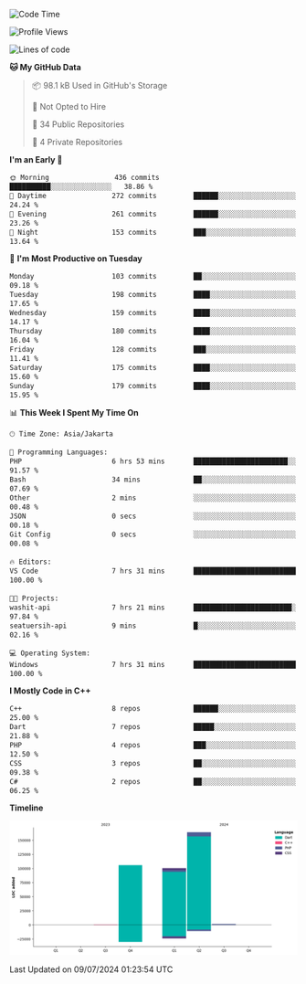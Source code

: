 <!--START_SECTION:waka-->
![Code Time](http://img.shields.io/badge/Code%20Time-127%20hrs%2021%20mins-blue)

![Profile Views](http://img.shields.io/badge/Profile%20Views-0-blue)

![Lines of code](https://img.shields.io/badge/From%20Hello%20World%20I%27ve%20Written-371.0%20thousand%20lines%20of%20code-blue)

**🐱 My GitHub Data** 

> 📦 98.1 kB Used in GitHub's Storage 
 > 
> 🚫 Not Opted to Hire
 > 
> 📜 34 Public Repositories 
 > 
> 🔑 4 Private Repositories 
 > 
**I'm an Early 🐤** 

```text
🌞 Morning                436 commits         ██████████░░░░░░░░░░░░░░░   38.86 % 
🌆 Daytime                272 commits         ██████░░░░░░░░░░░░░░░░░░░   24.24 % 
🌃 Evening                261 commits         ██████░░░░░░░░░░░░░░░░░░░   23.26 % 
🌙 Night                  153 commits         ███░░░░░░░░░░░░░░░░░░░░░░   13.64 % 
```
📅 **I'm Most Productive on Tuesday** 

```text
Monday                   103 commits         ██░░░░░░░░░░░░░░░░░░░░░░░   09.18 % 
Tuesday                  198 commits         ████░░░░░░░░░░░░░░░░░░░░░   17.65 % 
Wednesday                159 commits         ████░░░░░░░░░░░░░░░░░░░░░   14.17 % 
Thursday                 180 commits         ████░░░░░░░░░░░░░░░░░░░░░   16.04 % 
Friday                   128 commits         ███░░░░░░░░░░░░░░░░░░░░░░   11.41 % 
Saturday                 175 commits         ████░░░░░░░░░░░░░░░░░░░░░   15.60 % 
Sunday                   179 commits         ████░░░░░░░░░░░░░░░░░░░░░   15.95 % 
```


📊 **This Week I Spent My Time On** 

```text
🕑︎ Time Zone: Asia/Jakarta

💬 Programming Languages: 
PHP                      6 hrs 53 mins       ███████████████████████░░   91.57 % 
Bash                     34 mins             ██░░░░░░░░░░░░░░░░░░░░░░░   07.69 % 
Other                    2 mins              ░░░░░░░░░░░░░░░░░░░░░░░░░   00.48 % 
JSON                     0 secs              ░░░░░░░░░░░░░░░░░░░░░░░░░   00.18 % 
Git Config               0 secs              ░░░░░░░░░░░░░░░░░░░░░░░░░   00.08 % 

🔥 Editors: 
VS Code                  7 hrs 31 mins       █████████████████████████   100.00 % 

🐱‍💻 Projects: 
washit-api               7 hrs 21 mins       ████████████████████████░   97.84 % 
seatuersih-api           9 mins              █░░░░░░░░░░░░░░░░░░░░░░░░   02.16 % 

💻 Operating System: 
Windows                  7 hrs 31 mins       █████████████████████████   100.00 % 
```

**I Mostly Code in C++** 

```text
C++                      8 repos             ██████░░░░░░░░░░░░░░░░░░░   25.00 % 
Dart                     7 repos             █████░░░░░░░░░░░░░░░░░░░░   21.88 % 
PHP                      4 repos             ███░░░░░░░░░░░░░░░░░░░░░░   12.50 % 
CSS                      3 repos             ██░░░░░░░░░░░░░░░░░░░░░░░   09.38 % 
C#                       2 repos             ██░░░░░░░░░░░░░░░░░░░░░░░   06.25 % 
```



**Timeline**

![Lines of Code chart](https://raw.githubusercontent.com/PradiptaAhmad/PradiptaAhmad/main/assets/bar_graph.png)


 Last Updated on 09/07/2024 01:23:54 UTC
<!--END_SECTION:waka-->
